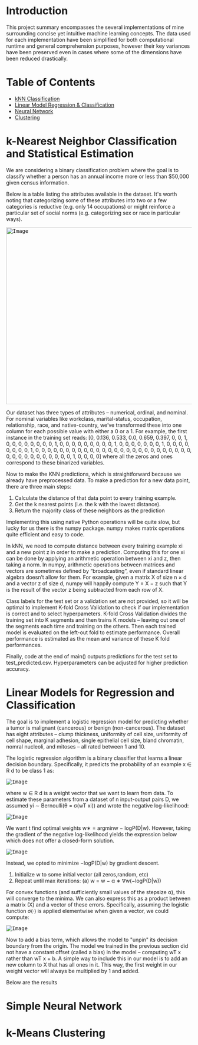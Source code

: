 # Introduction

This project summary encompasses the several implementations of mine surrounding concise yet intuitive machine learning concepts. The data used for each implementation have been simplified for both computational runtime and general comprehension purposes, however their key variances have been preserved even in cases where some of the dimensions have been reduced drastically. 

# Table of Contents

- [kNN Classification](#k-nearest-neighbor-classification-and-statistical-estimation)
- [Linear Model Regression & Classification](#linear-models-for-regression-and-classification)
- [Neural Network](#simple-neural-network)
- [Clustering](#k-means-clustering)

# k-Nearest Neighbor Classification and Statistical Estimation

We are considering a binary classification problem where the goal is to classify whether a person has an annual income more or less than $50,000 given census information. 

Below is a table listing the attributes available in the dataset. It's worth noting that categorizing some of these attributes into two or a few categories is reductive (e.g. only 14 occupations) or might reinforce a particular set of social norms (e.g. categorizing sex or race in particular ways).

<kbd><img src="https://github.com/FluffyCrocodile/Storage/blob/2106e7a73040aefa82863cd60a0e1bb8e9152d80/f.JPG" alt="Image" width="750" height="480"></kbd>

Our dataset has three types of attributes – numerical, ordinal, and nominal. For nominal variables like workclass, marital-status, occupation, relationship, race, and native-country, we’ve transformed these into one column for each possible value with either a 0 or a 1. For example, the first instance in the training set reads: [0, 0.136, 0.533, 0.0, 0.659, 0.397, 0, 0, 1, 0, 0, 0, 0, 0, 0, 0, 0, 1, 0, 0, 0, 0, 0, 0, 0, 0, 0, 1, 0, 0, 0, 0, 0, 0, 0, 1, 0, 0, 0, 0, 0, 0, 0, 0, 1, 0, 0, 0, 0, 0, 0, 0, 0, 0, 0, 0, 0, 0, 0, 0, 0, 0, 0, 0, 0, 0, 0, 0, 0, 0, 0, 0, 0, 0, 0, 0, 0, 0, 0, 0, 0, 0, 1, 0, 0, 0, 0] where all the zeros and ones correspond to these binarized variables.

Now to make the KNN predictions, which is straightforward because we already have preprocessed data. To make a prediction for a new data point, there are three main
steps:

1. Calculate the distance of that data point to every training example.
2. Get the k nearest points (i.e. the k with the lowest distance).
3. Return the majority class of these neighbors as the prediction

Implementing this using native Python operations will be quite slow, but lucky for us there is the numpy package.
numpy makes matrix operations quite efficient and easy to code.

In kNN, we need to compute distance between every training example xi and a new point z in order to make a prediction. Computing this for one xi can be done by applying an arithmetic operation between xi and z, then taking a norm. In numpy, arithmetic operations between matrices and vectors are sometimes defined by “broadcasting”, even if standard linear algebra doesn’t allow for them. For example, given a matrix X of size n × d and a vector z of size d, numpy will happily compute Y = X − z such that Y is the result of the vector z being subtracted from each row of X.

Class labels for the test set or a validation set are not provided, so it will be optimal to implement K-fold Cross Validation to check if our implementation is correct and to select hyperpameters. K-fold Cross Validation divides the training set into K segments and then trains K models – leaving out one of the segments each time and training on the others. Then each trained model is evaluated on the left-out fold to estimate performance. Overall performance is estimated as the mean and variance of these K fold performances.

Finally, code at the end of main() outputs predictions for the test set to test_predicted.csv. Hyperparameters can be adjusted for higher prediction accuracy.

# Linear Models for Regression and Classification

The goal is to implement a logistic regression model for predicting whether a tumor is malignant (cancerous) or benign (non-cancerous). The dataset has eight attributes – clump thickness, uniformity of cell size, uniformity of cell shape, marginal adhesion, single epithelial cell size, bland chromatin, nomral nucleoli, and mitoses – all rated between 1 and 10.

The logistic regression algorithm is a binary classifier that learns a linear decision boundary. Specifically, it predicts the probability of an example x ∈ R d to be class 1 as:

<kbd><img src="https://github.com/FluffyCrocodile/Storage/blob/6fa5674951c4faa681b789d76b5e5e2cc3efd0e0/r.JPG" alt="Image"></kbd>

where w ∈ R d is a weight vector that we want to learn from data. To estimate these parameters from a dataset of n input-output pairs D, we assumed
yi ∼ Bernoulli(θ = σ(wT xi)) and wrote the negative log-likelihood:

<kbd><img src="https://github.com/FluffyCrocodile/Storage/blob/a975dd26c6f0427178441e133c3d094fe646ba04/yu.JPG" alt="Image"></kbd>

We want t find optimal weights w∗ = argminw − logP(D|w). However, taking the gradient of the negative log-likelihood yields the expression below which does not offer a closed-form solution.

<kbd><img src="https://github.com/FluffyCrocodile/Storage/blob/0d49384af71d88cebcb5c46bbe394a07d72e4975/54.JPG" alt="Image"></kbd>

Instead, we opted to minimize −logP(D|w) by gradient descent.

1. Initialize w to some initial vector (all zeros,random, etc)
2. Repeat until max iterations:
  (a) w = w − α ∗ ∇w(−logP(D|w))
  
For convex functions (and sufficiently small values of the stepsize α), this will converge to the minima.
We can also express this as a product between a matrix (X) and a vector of these errors. Specifically, assuming the logistic function σ(·) is applied elementwise when given a vector, we could compute:

<kbd><img src="https://github.com/FluffyCrocodile/Storage/blob/8e40fab98b0acd3f5142754ca0dfc9c5b20076ec/dwdw.JPG" alt="Image"></kbd>

Now to add a bias term, which allows the model to "unpin" its decision boundary from the origin. The model we trained in the previous section did not have a constant offset (called a bias) in the model – computing wT x rather than wT x + b. A simple way to include this in our model is to add an new column to X that has all ones in it. This way, the first weight in our weight vector will always be multiplied by 1 and added.

Below are the results 

# Simple Neural Network



# k-Means Clustering


